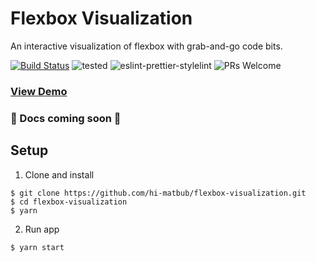 # Flexbox Visualization

An interactive visualization of flexbox with grab-and-go code bits.

[![Build Status](https://travis-ci.com/hi-matbub/flexbox-visualization.svg?branch=master)](https://travis-ci.com/hi-matbub/flexbox-visualization) ![tested](https://img.shields.io/badge/tested_with-jest-<COLOR>.svg) ![eslint-prettier-stylelint](https://img.shields.io/badge/code_style-eslint_prettier_stylelint-<COLOR>.svg) ![PRs Welcome](https://img.shields.io/badge/PRs-welcome-30bced.svg)

### [View Demo](https://hi-matbub.github.io/flexbox-visualization/)

### :construction: Docs coming soon :construction:

## Setup

1. Clone and install

```
$ git clone https://github.com/hi-matbub/flexbox-visualization.git
$ cd flexbox-visualization
$ yarn
```

2. Run app

```
$ yarn start
```
